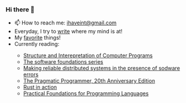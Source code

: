 ### Hi there 👋



- 📫 How to reach me: ihaveint@gmail.com
- Everyday, I try to <a href="https://ihaveint.github.io">write</a> where my mind is at!
- My <a href="https://ihaveint.github.io/interests/">favorite</a> things!
- Currently reading: 
<ul>
  <ul>
    <li>
     <a href="https://mitpress.mit.edu/sites/default/files/sicp/full-text/book/book.html">Structure and Interepretation of Computer Programs</a>
    </li>
    <li>
     <a href="https://softwarefoundations.cis.upenn.edu">The software foundations series</a>
    </li>
    <li>
     <a href="https://erlang.org/download/armstrong_thesis_2003.pdf">Making reliable distributed systems in the presence of sodware errors</a>
    </li>
    <li>
     <a href="https://pragprog.com/titles/tpp20/the-pragmatic-programmer-20th-anniversary-edition/">The Pragmatic Programmer, 20th Anniversary Edition</a>
    </li>
    <li>
     <a href="https://www.manning.com/books/rust-in-action">Rust in action</a>
    </li>
    <li>
     <a href="https://www.cs.cmu.edu/~rwh/pfpl.html">Practical Foundations for Programming Languages</a>
    </li>
  </ul>
</ul>

